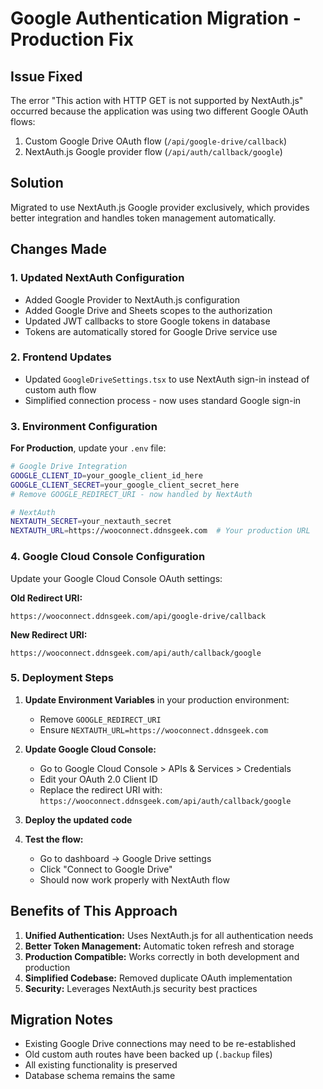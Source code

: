 # Google Authentication Migration - Production Fix

## Issue Fixed
The error "This action with HTTP GET is not supported by NextAuth.js" occurred because the application was using two different Google OAuth flows:
1. Custom Google Drive OAuth flow (`/api/google-drive/callback`)
2. NextAuth.js Google provider flow (`/api/auth/callback/google`)

## Solution
Migrated to use NextAuth.js Google provider exclusively, which provides better integration and handles token management automatically.

## Changes Made

### 1. Updated NextAuth Configuration
- Added Google Provider to NextAuth.js configuration
- Added Google Drive and Sheets scopes to the authorization
- Updated JWT callbacks to store Google tokens in database
- Tokens are automatically stored for Google Drive service use

### 2. Frontend Updates
- Updated `GoogleDriveSettings.tsx` to use NextAuth sign-in instead of custom auth flow
- Simplified connection process - now uses standard Google sign-in

### 3. Environment Configuration
**For Production**, update your `.env` file:

```bash
# Google Drive Integration  
GOOGLE_CLIENT_ID=your_google_client_id_here
GOOGLE_CLIENT_SECRET=your_google_client_secret_here
# Remove GOOGLE_REDIRECT_URI - now handled by NextAuth

# NextAuth
NEXTAUTH_SECRET=your_nextauth_secret
NEXTAUTH_URL=https://wooconnect.ddnsgeek.com  # Your production URL
```

### 4. Google Cloud Console Configuration
Update your Google Cloud Console OAuth settings:

**Old Redirect URI:**
```
https://wooconnect.ddnsgeek.com/api/google-drive/callback
```

**New Redirect URI:**
```
https://wooconnect.ddnsgeek.com/api/auth/callback/google
```

### 5. Deployment Steps

1. **Update Environment Variables** in your production environment:
   - Remove `GOOGLE_REDIRECT_URI`
   - Ensure `NEXTAUTH_URL=https://wooconnect.ddnsgeek.com`

2. **Update Google Cloud Console:**
   - Go to Google Cloud Console > APIs & Services > Credentials
   - Edit your OAuth 2.0 Client ID
   - Replace the redirect URI with: `https://wooconnect.ddnsgeek.com/api/auth/callback/google`

3. **Deploy the updated code**

4. **Test the flow:**
   - Go to dashboard → Google Drive settings
   - Click "Connect to Google Drive"
   - Should now work properly with NextAuth flow

## Benefits of This Approach

1. **Unified Authentication:** Uses NextAuth.js for all authentication needs
2. **Better Token Management:** Automatic token refresh and storage
3. **Production Compatible:** Works correctly in both development and production
4. **Simplified Codebase:** Removed duplicate OAuth implementation
5. **Security:** Leverages NextAuth.js security best practices

## Migration Notes

- Existing Google Drive connections may need to be re-established
- Old custom auth routes have been backed up (`.backup` files)
- All existing functionality is preserved
- Database schema remains the same
